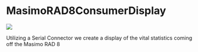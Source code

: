# MasimoRAD8ConsumerDisplay

<img src='https://travis-ci.org/Iukekini/Baby-Monitor-RAD8.svg' />

Utilizing a Serial Connector we create a display of the vital statistics coming off the Masimo RAD 8
